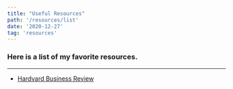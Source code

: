 ```yaml
---
title: "Useful Resources"
path: '/resources/list'
date: '2020-12-27'
tag: 'resources'
---
```


### Here is a list of my favorite resources.      

___
- [Hardvard Business Review](https://hbr.org/)